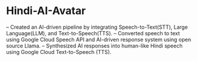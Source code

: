 # Hindi-AI-Avatar

– Created an AI-driven pipeline by integrating Speech-to-Text(STT), Large Language(LLM), and Text-to-Speech(TTS).
– Converted speech to text using Google Cloud Speech API and AI-driven response system using open source Llama.
– Synthesized AI responses into human-like Hindi speech using Google Cloud Text-to-Speech (TTS).
